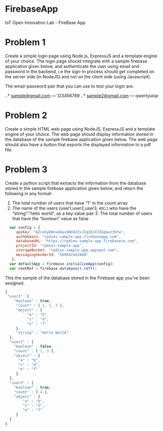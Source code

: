 # FirebaseApp
IoT Open Innovation Lab - FireBase App

# Problem 1
Create a simple login page using Node.js, ExpressJS and a template engine of your choice.
The login page should integrate with a sample firebase application given below, and authenticate the user using email and password in the backend, i.e the sign-in process should get completed on the server side (in NodeJS) and not on the client side (using Javascript).

The email-password pair that you can use to test your login are:

..* sample@gmail.com — 123456789 
..* sample2@gmail.com — qwertyuiop

# Problem 2
Create a simple HTML web page using NodeJS, ExpressJS and a template engine of your choice.
The web page should display information stored in the database of the sample firebase application given below. The web page should also have a button that exports the displayed information to a pdf file.

# Problem 3
Create a python script that extracts the information from the database stored in the sample firebase application given below, and return the following in any format:
  1. The total number of users that have “1” in the count array
  2. The name of the users (user1,user2,user3, etc.) who have the “string”:”hello world”, as a key:value pair 3. The total   number of users that have the “boolean” value as false
     
```javascript
  var config = {
     apiKey: "AIzaSyDHnvGOavbHG9Z2sJIqIECX7ZGqGez3hYw",
     authDomain: "rpdies-sample-app.firebaseapp.com",
     databaseURL: "https://rpdies-sample-app.firebaseio.com",
     projectId: "rpdies-sample-app",
     storageBucket: "rpdies-sample-app.appspot.com",
     messagingSenderId: "569042443468"
   };
  var defaultApp = firebase.initializeApp(config);
  var rootRef = firebase.database().ref();
 ```

This the sample of the database stored in the Firebase app you’ve been assigned.
 
```javascript
{
 "user1" :{
    "boolean" : true,
     "count" : [ 1, 2, 3 ],
     "object" : {
          "a" : "b",
          "c" : "d",
          "e" : "f"
     },
     "string" : "Hello World"
  },
  "user2" : {
    "boolean" : false,
    "count" : [ 1, 3 ],
    "object" : {
      "a" : "b",
      "c" : "d",
      "e" : "f"
     } 
  },
  "user3" : {
    "boolean" : true,
    "count" : [ 4 ],
    "object" : {
        "a" : "b",
        "c" : "d",
        "e" : "f"
     }
  }
}
```
 
